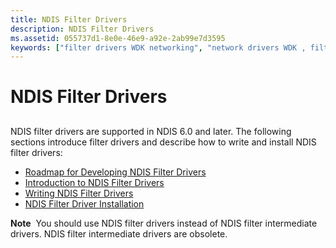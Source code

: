```yaml
---
title: NDIS Filter Drivers
description: NDIS Filter Drivers
ms.assetid: 055737d1-8e0e-46e9-a92e-2ab99e7d3595
keywords: ["filter drivers WDK networking", "network drivers WDK , filter drivers", "NDIS WDK , filter drivers", "NDIS filter drivers WDK"]
---
```


# NDIS Filter Drivers


## <a href="" id="ddk-ndis-6-0-filter-drivers-ng"></a>


NDIS filter drivers are supported in NDIS 6.0 and later. The following sections introduce filter drivers and describe how to write and install NDIS filter drivers:

-   [Roadmap for Developing NDIS Filter Drivers](roadmap-for-developing-ndis-filter-drivers.md)
-   [Introduction to NDIS Filter Drivers](introduction-to-ndis-filter-drivers.md)
-   [Writing NDIS Filter Drivers](writing-ndis-filter-drivers.md)
-   [NDIS Filter Driver Installation](ndis-filter-driver-installation.md)

**Note**  You should use NDIS filter drivers instead of NDIS filter intermediate drivers. NDIS filter intermediate drivers are obsolete.

 

 

 





